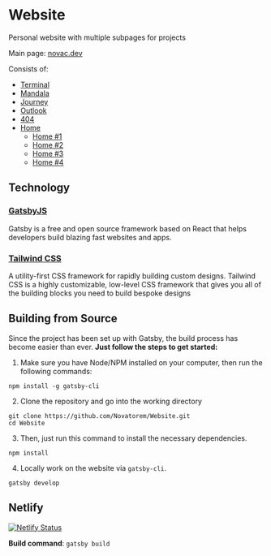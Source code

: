 # Website
Personal website with multiple subpages for projects 

Main page: [novac.dev](https://novac.dev)

Consists of:
* [Terminal](https://novac.dev/x/intro)
* [Mandala](https://novac.dev/x/mandala)
* [Journey](https://novac.dev/x/journey)
* [Outlook](https://novac.dev/x/outlook)
* [404](https://novac.dev/404)
* [Home](https://novac.dev/x/home) 
    * [Home #1](https://novac.dev/x/home1)
    * [Home #2](https://novac.dev/x/home2)
    * [Home #3](https://novac.dev/x/home3)
    * [Home #4](https://novac.dev/x/home4)

## Technology

### [GatsbyJS](https://www.gatsbyjs.org/)

Gatsby is a free and open source framework based on React that helps developers build blazing fast websites and apps.

### [Tailwind CSS](https://tailwindcss.com/)

A utility-first CSS framework for rapidly building custom designs. Tailwind CSS is a highly customizable, low-level CSS framework that gives you all of the building blocks you need to build bespoke designs

## Building from Source

Since the project has been set up with Gatsby, the build process has become easier than ever.
**Just follow the steps to get started:**

1. Make sure you have Node/NPM installed on your computer, then run the following commands:

```console
npm install -g gatsby-cli
```

2. Clone the repository and go into the working directory

```console
git clone https://github.com/Novatorem/Website.git
cd Website
```

3. Then, just run this command to install the necessary dependencies.

```console
npm install
```

4. Locally work on the website via `gatsby-cli`.

```console
gatsby develop
```

## Netlify

[![Netlify Status](https://api.netlify.com/api/v1/badges/fe6b65bf-64de-498f-9ae1-72e127ad003c/deploy-status)](https://app.netlify.com/sites/novatorem/deploys)

**Build command**: `gatsby build`